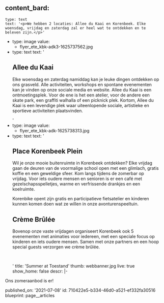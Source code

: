 content_bard:
  -
    type: text
    text: '<p>We hebben 2 locaties: Allee du Kaai en Korenbeek. Elke woensdag, vrijdag en zaterdag zal er heel wat te ontdekken en te beleven zijn.</p>'
  -
    type: image
    value:
      - flyer_ete_kbk-adk3-1625737562.jpg
  -
    type: text
    text: '<h2>Allee du Kaai</h2><p>Elke woensdag en zaterdag namiddag kan je leuke dingen ontdekken op ons grasveld. Alle activiteiten, workshops en spontane evenementen kan je vinden op onze sociale media en website. Allee du Kaai is een ontmoetingsplek. Voor de ene is het een atelier, voor de andere een skate park, een graffiti walhalla of een picknick plek. Kortom, Allee du Kaai is een levendige plek waar uiteenlopende sociale, artistieke en sportieve activiteiten plaatsvinden.</p>'
  -
    type: image
    value:
      - flyer_ete_kbk-adk-1625738313.jpg
  -
    type: text
    text: '<h2>Place Korenbeek Plein</h2><p>Wil je onze mooie buitenruimte in Korenbeek ontdekken? Elke vrijdag gaan de deuren van de voormalige school open met een glimlach, gratis koffie en een geweldige sfeer. Kom langs tijdens de zomerbar op vrijdag. Voor iets oudere mensen en senioren is er een café met gezelschapsspelletjes, warme en verfrissende drankjes en een koelruimte.&nbsp;</p><p>Korenbike opent zijn gratis en participatieve fietsatelier en kinderen kunnen komen doen wat ze willen in onze avonturenspeeltuin.&nbsp;</p><h2>Crème Brûlée</h2><p>Bovenop onze vaste vrijdagen organiseert Korenbeek ook 5 evenementen met animaties voor iedereen, met een speciale focus op kinderen en iets oudere mensen. Samen met onze partners en een hoop special guests verzorgen we crème brûlée.&nbsp;</p><p><br></p>'
title: 'Summer at Toestand'
thumb: webbanner.jpg
live: true
show_home: false
descr: |-
  <p>Ons zomeraanbod is er!
  </p>
published_on: '2021-07-08'
id: 710422e5-b334-46d0-a521-ef332fa30516
blueprint: page__articles
